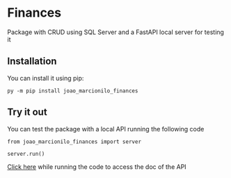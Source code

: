 # Finances

Package with CRUD using SQL Server and a FastAPI local server for testing it

## Installation

You can install it using pip:

```
py -m pip install joao_marcionilo_finances
```

## Try it out

You can test the package with a local API running the following code

```
from joao_marcionilo_finances import server

server.run()
```

[Click here](http://127.0.0.1:8000/docs) while running the code to access the doc of the API